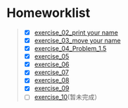 # Homeworklist
>- [x] [exercise_02_print your name](https://github.com/maphyca/compuational_physics_2014301020045/blob/master/homework/exercise_02_print%20your%20name.md)
>- [x] [exercise_03_move your name](https://github.com/maphyca/compuational_physics_2014301020045/blob/master/homework/exercise_03_move%20your%20name.md)
>- [x] [exercise_04_Problem_1.5](https://github.com/maphyca/compuational_physics_2014301020045/blob/master/homework/exercise_04_Problem%201.5.md)
>- [x] [exercise_05](https://github.com/maphyca/compuational_physics_2014301020045/blob/master/homework/exercise_05simulating%20the%20missiles.py)
>- [x] [exercise_06](https://github.com/maphyca/compuational_physics_2014301020045/blob/master/homework/exercise_06.md)
>- [x] [exercise_07](https://github.com/maphyca/compuational_physics_2014301020045/blob/master/homework/exercise_07.md)
>- [x] [exercise_08](https://github.com/maphyca/compuational_physics_2014301020045/blob/master/homework/exercise_08.md)
>- [x] [exercise_09](https://github.com/maphyca/compuational_physics_2014301020045/blob/master/homework/exercise_09.md)
>- [ ] [exercise_10](https://github.com/maphyca/compuational_physics_2014301020045/blob/master/homework/exercise_10.org)(暂未完成）
